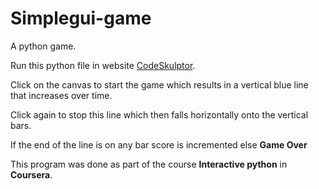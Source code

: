 # Simplegui-game
A python game.
 
Run this python file in website <a href="http://www.codeskulptor.org/">CodeSkulptor</a>.

Click on the canvas to start the game which results in a vertical blue line that increases over time.

Click again to stop this line which then falls horizontally onto the vertical bars.

If the end of the line is on any bar score is incremented else <b>Game Over</b>

This program was done as part of the course <b>Interactive python</b> in <b>Coursera</b>.



